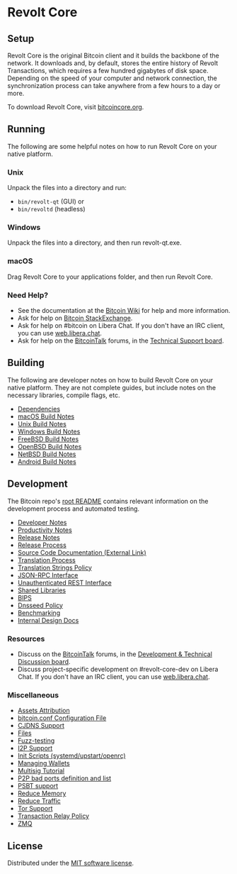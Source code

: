 Revolt Core
=============

Setup
---------------------
Revolt Core is the original Bitcoin client and it builds the backbone of the network. It downloads and, by default, stores the entire history of Revolt Transactions, which requires a few hundred gigabytes of disk space. Depending on the speed of your computer and network connection, the synchronization process can take anywhere from a few hours to a day or more.

To download Revolt Core, visit [bitcoincore.org](https://bitcoincore.org/en/download/).

Running
---------------------
The following are some helpful notes on how to run Revolt Core on your native platform.

### Unix

Unpack the files into a directory and run:

- `bin/revolt-qt` (GUI) or
- `bin/revoltd` (headless)

### Windows

Unpack the files into a directory, and then run revolt-qt.exe.

### macOS

Drag Revolt Core to your applications folder, and then run Revolt Core.

### Need Help?

* See the documentation at the [Bitcoin Wiki](https://en.bitcoin.it/wiki/Main_Page)
for help and more information.
* Ask for help on [Bitcoin StackExchange](https://bitcoin.stackexchange.com).
* Ask for help on #bitcoin on Libera Chat. If you don't have an IRC client, you can use [web.libera.chat](https://web.libera.chat/#bitcoin).
* Ask for help on the [BitcoinTalk](https://bitcointalk.org/) forums, in the [Technical Support board](https://bitcointalk.org/index.php?board=4.0).

Building
---------------------
The following are developer notes on how to build Revolt Core on your native platform. They are not complete guides, but include notes on the necessary libraries, compile flags, etc.

- [Dependencies](dependencies.md)
- [macOS Build Notes](build-osx.md)
- [Unix Build Notes](build-unix.md)
- [Windows Build Notes](build-windows.md)
- [FreeBSD Build Notes](build-freebsd.md)
- [OpenBSD Build Notes](build-openbsd.md)
- [NetBSD Build Notes](build-netbsd.md)
- [Android Build Notes](build-android.md)

Development
---------------------
The Bitcoin repo's [root README](/README.md) contains relevant information on the development process and automated testing.

- [Developer Notes](developer-notes.md)
- [Productivity Notes](productivity.md)
- [Release Notes](release-notes.md)
- [Release Process](release-process.md)
- [Source Code Documentation (External Link)](https://doxygen.bitcoincore.org/)
- [Translation Process](translation_process.md)
- [Translation Strings Policy](translation_strings_policy.md)
- [JSON-RPC Interface](JSON-RPC-interface.md)
- [Unauthenticated REST Interface](REST-interface.md)
- [Shared Libraries](shared-libraries.md)
- [BIPS](bips.md)
- [Dnsseed Policy](dnsseed-policy.md)
- [Benchmarking](benchmarking.md)
- [Internal Design Docs](design/)

### Resources
* Discuss on the [BitcoinTalk](https://bitcointalk.org/) forums, in the [Development & Technical Discussion board](https://bitcointalk.org/index.php?board=6.0).
* Discuss project-specific development on #revolt-core-dev on Libera Chat. If you don't have an IRC client, you can use [web.libera.chat](https://web.libera.chat/#bitcoin-core-dev).

### Miscellaneous
- [Assets Attribution](assets-attribution.md)
- [bitcoin.conf Configuration File](revolt-conf.md)
- [CJDNS Support](cjdns.md)
- [Files](files.md)
- [Fuzz-testing](fuzzing.md)
- [I2P Support](i2p.md)
- [Init Scripts (systemd/upstart/openrc)](init.md)
- [Managing Wallets](managing-wallets.md)
- [Multisig Tutorial](multisig-tutorial.md)
- [P2P bad ports definition and list](p2p-bad-ports.md)
- [PSBT support](psbt.md)
- [Reduce Memory](reduce-memory.md)
- [Reduce Traffic](reduce-traffic.md)
- [Tor Support](tor.md)
- [Transaction Relay Policy](policy/README.md)
- [ZMQ](zmq.md)

License
---------------------
Distributed under the [MIT software license](/COPYING).
